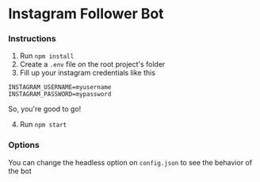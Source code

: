 # Instagram Follower Bot

### Instructions

1. Run `npm install` 
2. Create a `.env` file on the root project's folder
3. Fill up your instagram credentials like this

``` 
INSTAGRAM_USERNAME=myusername
INSTAGRAM_PASSWORD=mypassword
```

  
So, you're good to go!

4. Run `npm start` 

### Options

You can change the headless option on `config.json` to see the behavior of the bot
